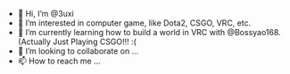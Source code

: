 - 👋 Hi, I’m @3uxi
- 👀 I’m interested in computer game, like Dota2, CSGO, VRC, etc.
- 🌱 I’m currently learning how to build a world in VRC with @Bossyao168. (Actually Just Playing CSGO!!! :( 
- 💞️ I’m looking to collaborate on ...
- 📫 How to reach me ...

<!---
3uxi/3uxi is a ✨ special ✨ repository because its `README.md` (this file) appears on your GitHub profile.
You can click the Preview link to take a look at your changes.
--->
